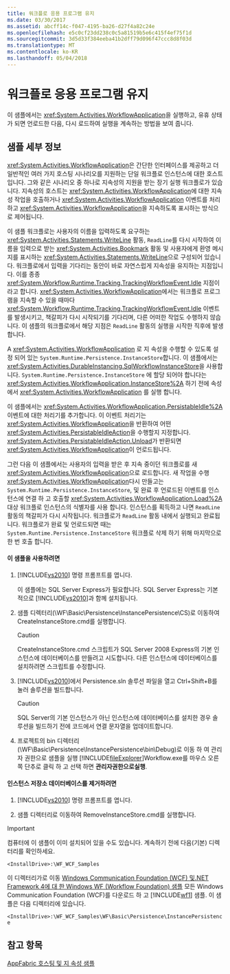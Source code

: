 ```yaml
---
title: 워크플로 응용 프로그램 유지
ms.date: 03/30/2017
ms.assetid: abcff14c-f047-4195-ba26-d27f4a82c24e
ms.openlocfilehash: e5c0cf23dd238c0c5a81519b5e6c415f4ef75f1d
ms.sourcegitcommit: 3d5d33f384eeba41b2dff79d096f47ccc8d8f03d
ms.translationtype: MT
ms.contentlocale: ko-KR
ms.lasthandoff: 05/04/2018
---
```

# <a name="persisting-a-workflow-application"></a>워크플로 응용 프로그램 유지
이 샘플에서는 <xref:System.Activities.WorkflowApplication>을 실행하고, 유휴 상태가 되면 언로드한 다음, 다시 로드하여 실행을 계속하는 방법을 보여 줍니다.  
  
## <a name="sample-details"></a>샘플 세부 정보  
 <xref:System.Activities.WorkflowApplication>은 간단한 인터페이스를 제공하고 더 일반적인 여러 가지 호스팅 시나리오를 지원하는 단일 워크플로 인스턴스에 대한 호스트입니다. 그와 같은 시나리오 중 하나로 지속성의 지원을 받는 장기 실행 워크플로가 있습니다. 지속성의 호스트는 <xref:System.Activities.WorkflowApplication>에 대한 지속성 작업을 호출하거나 <xref:System.Activities.WorkflowApplication> 이벤트를 처리하고 <xref:System.Activities.WorkflowApplication>을 지속하도록 표시하는 방식으로 제어됩니다.  
  
 이 샘플 워크플로는 사용자의 이름을 입력하도록 요구하는 <xref:System.Activities.Statements.WriteLine> 활동, `ReadLine`를 다시 시작하여 이름을 입력으로 받는 <xref:System.Activities.Bookmark> 활동 및 사용자에게 환영 메시지를 표시하는 <xref:System.Activities.Statements.WriteLine>으로 구성되어 있습니다. 워크플로에서 입력을 기다리는 동안이 바로 자연스럽게 지속성을 유지하는 지점입니다. 이를 종종 <xref:System.Workflow.Runtime.Tracking.TrackingWorkflowEvent.Idle> 지점이라고 합니다. <xref:System.Activities.WorkflowApplication>에서는 워크플로 프로그램을 지속할 수 있을 때마다 <xref:System.Workflow.Runtime.Tracking.TrackingWorkflowEvent.Idle> 이벤트를 발생시키고, 책갈피가 다시 시작되기를 기다리며, 다른 어떠한 작업도 수행하지 않습니다. 이 샘플의 워크플로에서 해당 지점은 `ReadLine` 활동의 실행을 시작한 직후에 발생합니다.  
  
 A <xref:System.Activities.WorkflowApplication> 로 지 속성을 수행할 수 있도록 설정 되어 있는 <!--zz <xref:System.Runtime.Persistence.InstanceStore> --> `System.Runtime.Persistence.InstanceStore`합니다. 이 샘플에서는 <xref:System.Activities.DurableInstancing.SqlWorkflowInstanceStore>을 사용합니다. <!--zz <xref:System.Runtime.Persistence.InstanceStore> --> `System.Runtime.Persistence.InstanceStore` 에 할당 되어야 합니다는 <xref:System.Activities.WorkflowApplication.InstanceStore%2A> 하기 전에 속성에서 <xref:System.Activities.WorkflowApplication> 를 실행 합니다.  
  
 이 샘플에서는 <xref:System.Activities.WorkflowApplication.PersistableIdle%2A> 이벤트에 대한 처리기를 추가합니다. 이 이벤트 처리기는 <xref:System.Activities.WorkflowApplication>을 반환하여 어떤 <xref:System.Activities.PersistableIdleAction>을 수행할지 지정합니다. <xref:System.Activities.PersistableIdleAction.Unload>가 반환되면 <xref:System.Activities.WorkflowApplication>이 언로드됩니다.  
  
 그런 다음 이 샘플에서는 사용자의 입력을 받은 후 지속 중이던 워크플로를 새 <xref:System.Activities.WorkflowApplication>으로 로드합니다. 새 작업을 수행 <xref:System.Activities.WorkflowApplication>다시 만들고는 <!--zz <xref:System.Runtime.Persistence.InstanceStore> --> `System.Runtime.Persistence.InstanceStore`, 및 완료 후 언로드된 이벤트를 인스턴스에 연결 하 고 호출할 <xref:System.Activities.WorkflowApplication.Load%2A> 대상 워크플로 인스턴스의 식별자를 사용 합니다. 인스턴스를 획득하고 나면 `ReadLine` 활동의 책갈피가 다시 시작됩니다. 워크플로가 `ReadLine` 활동 내에서 실행되고 완료됩니다. 워크플로가 완료 및 언로드되면 때는 <!--zz <xref:System.Runtime.Persistence.InstanceStore> --> `System.Runtime.Persistence.InstanceStore` 워크플로 삭제 하기 위해 마지막으로 한 번 호출 합니다.  
  
#### <a name="to-use-this-sample"></a>이 샘플을 사용하려면  
  
1.  [!INCLUDE[vs2010](../../../../includes/vs2010-md.md)] 명령 프롬프트를 엽니다.  
  
     이 샘플에는 SQL Server Express가 필요합니다. SQL Server Express는 기본적으로 [!INCLUDE[vs2010](../../../../includes/vs2010-md.md)]과 함께 설치됩니다.  
  
2.  샘플 디렉터리(\WF\Basic\Persistence\InstancePersistence\CS)로 이동하여 CreateInstanceStore.cmd를 실행합니다.  
  
    > [!CAUTION]
    >  CreateInstanceStore.cmd 스크립트가 SQL Server 2008 Express의 기본 인스턴스에 데이터베이스를 만들려고 시도합니다. 다른 인스턴스에 데이터베이스를 설치하려면 스크립트를 수정합니다.  
  
3.  [!INCLUDE[vs2010](../../../../includes/vs2010-md.md)]에서 Persistence.sln 솔루션 파일을 열고 Ctrl+Shift+B를 눌러 솔루션을 빌드합니다.  
  
    > [!CAUTION]
    >  SQL Server의 기본 인스턴스가 아닌 인스턴스에 데이터베이스를 설치한 경우 솔루션을 빌드하기 전에 코드에서 연결 문자열을 업데이트합니다.  
  
4.  프로젝트의 bin 디렉터리 (\WF\Basic\Persistence\InstancePersistence\bin\Debug)로 이동 하 여 관리자 권한으로 샘플을 실행 [!INCLUDE[fileExplorer](../../../../includes/fileexplorer-md.md)]Workflow.exe를 마우스 오른쪽 단추로 클릭 하 고 선택 하면 **관리자권한으로실행**.  
  
#### <a name="to-remove-the-instance-store-database"></a>인스턴스 저장소 데이터베이스를 제거하려면  
  
1.  [!INCLUDE[vs2010](../../../../includes/vs2010-md.md)] 명령 프롬프트를 엽니다.  
  
2.  샘플 디렉터리로 이동하여 RemoveInstanceStore.cmd를 실행합니다.  
  
> [!IMPORTANT]
>  컴퓨터에 이 샘플이 이미 설치되어 있을 수도 있습니다. 계속하기 전에 다음(기본) 디렉터리를 확인하세요.  
>   
>  `<InstallDrive>:\WF_WCF_Samples`  
>   
>  이 디렉터리가로 이동 [Windows Communication Foundation (WCF) 및.NET Framework 4에 대 한 Windows WF (Workflow Foundation) 샘플](http://go.microsoft.com/fwlink/?LinkId=150780) 모든 Windows Communication Foundation (WCF)를 다운로드 하 고 [!INCLUDE[wf1](../../../../includes/wf1-md.md)] 샘플. 이 샘플은 다음 디렉터리에 있습니다.  
>   
>  `<InstallDrive>:\WF_WCF_Samples\WF\Basic\Persistence\InstancePersistence`  
  
## <a name="see-also"></a>참고 항목  
 [AppFabric 호스팅 및 지 속성 샘플](http://go.microsoft.com/fwlink/?LinkId=193961)
